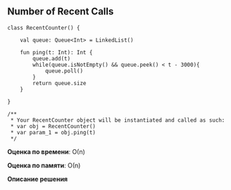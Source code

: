 ## Number of Recent Calls

```
class RecentCounter() {

    val queue: Queue<Int> = LinkedList()

    fun ping(t: Int): Int {
        queue.add(t)
        while(queue.isNotEmpty() && queue.peek() < t - 3000){
            queue.poll()
        }    
        return queue.size
    }

}

/**
 * Your RecentCounter object will be instantiated and called as such:
 * var obj = RecentCounter()
 * var param_1 = obj.ping(t)
 */

```

**Оценка по времени**: О(n)


**Оценка по памяти**: О(n)


**Описание решения**
```

```

